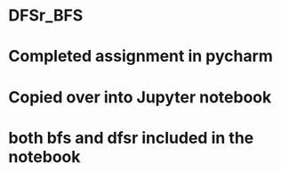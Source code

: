 # DFSr_BFS
# Completed assignment in pycharm
# Copied over into Jupyter notebook
# both bfs and dfsr included in the notebook
